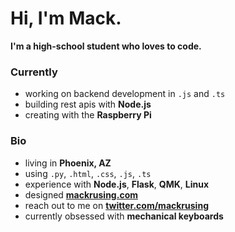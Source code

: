 # Hi, I'm Mack.

**I'm a high-school student who loves to code.**

### Currently

- working on backend development in `.js` and `.ts`
- building rest apis with **Node.js**
- creating with the **Raspberry Pi**

### Bio

- living in **Phoenix, AZ**
- using `.py`, `.html`, `.css`, `.js`, `.ts`
- experience with **Node.js**, **Flask**, **QMK**, **Linux**
- designed **[mackrusing.com](https://mackrusing.com)**
- reach out to me on **[twitter.com/mackrusing](https://twitter.com/mackrusing)**
- currently obsessed with **mechanical keyboards**
